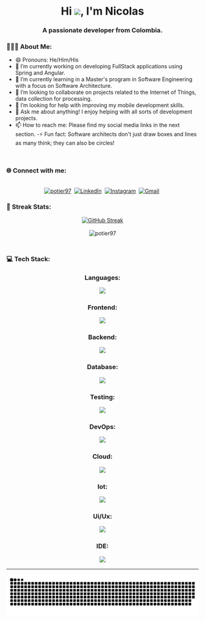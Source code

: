 <h1 align="center">Hi  <img width="30px" src="https://raw.githubusercontent.com/iampavangandhi/iampavangandhi/master/gifs/Hi.gif">, I'm Nicolas</h1>
<h3 align="center">A passionate developer from Colombia.</h3>


<h3 align="left">👨🏻‍💻 About Me:</h3>

- 😄 Pronouns: He/Him/His
- 🔭 I’m currently working on developing FullStack applications using Spring and Angular.
- 🌱 I’m currently learning in a Master's program in Software Engineering with a focus on Software Architecture.
- 👯 I’m looking to collaborate on projects related to the Internet of Things, data collection for processing.
- 🤔 I’m looking for help with improving my mobile development skills.
- 💬 Ask me about anything! I enjoy helping with all sorts of development projects.
- 📫 How to reach me: Please find my social media links in the next section.
-⚡ Fun fact: Software architects don't just draw boxes and lines as many think; they can also be circles!

 
<br>
<h3 align="left">🌐 Connect with me:</h3>
<p align="center">
<br>
<a href="https://nipoanz.com" target="blank"><img align="center" src="https://img.shields.io/badge/website-000000?style=for-the-badge&logo=About.me&logoColor=white" alt="potier97"/></a>&nbsp;
<a href="https://linkedin.com/in/unsimpledev" target="blank"><img align="center" src="https://img.shields.io/badge/linkedin-%230077B5.svg?&style=for-the-badge&logo=linkedin&logoColor=white" alt="LinkedIn"/></a>&nbsp;
<a href="https://www.instagram.com/npotier_" target="blank"><img align="center" src="https://img.shields.io/badge/Instagram-E4405F?style=for-the-badge&logo=instagram&logoColor=white" alt="Instagram"/></a>&nbsp;
<a href="mailto:nicolaspotier97@gmail.com" target="blank"><img align="center" src="https://img.shields.io/badge/Gmail-D14836?style=for-the-badge&logo=gmail&logoColor=white" alt="Gmail"/></a>&nbsp;
</p>

<h3 align="left">👾 Streak Stats:</h3>
<div align="center" style="margin: 8px;">
  <div>
    <a href="https://git.io/streak-stats"><img src="https://streak-stats.demolab.com?user=potier97&theme=transparent&border_radius=5&date_format=M%20j%5B%2C%20Y%5D&exclude_days=Sun%2CSat&card_width=512" alt="GitHub Streak" /></a>
  </div><br>
  <div align="center">
  <img src="https://komarev.com/ghpvc/?username=potier97&label=Profile%20views&color=0e75b6&style=flat" alt="potier97" />
  </div>
  <!-- <div>
     <img height=200 align="center" src="https://github-readme-stats.vercel.app/api?username=potier97" />
  </div>  -->
  <!-- <div>
     <img height=200 align="center" src="https://github-readme-stats.vercel.app/api/top-langs?username=potier97&layout=compact&langs_count=8&card_width=320" />
  </div> -->
</div>

<br>
<h3 align="left">💻 Tech Stack:</h3>

<h3 align="center">Languages:</h3>
<p align="center">
  <a href="https://skillicons.dev">
    <img src="https://skillicons.dev/icons?i=ts,nodejs,go,java,c,python,flutter" />
  </a>
</p>

<h3 align="center">Frontend:</h3>
<p align="center">
  <a href="https://skillicons.dev">
    <img src="https://skillicons.dev/icons?i=react,next,angular,tailwind,webpack,babel,redux" />
  </a>
</p>

<h3 align="center">Backend:</h3>
<p align="center">
  <a href="https://skillicons.dev">
    <img src="https://skillicons.dev/icons?i=nest,spring,fastapi,flask,express" />
  </a>
</p>

<h3 align="center">Database:</h3>
<p align="center">
  <a href="https://skillicons.dev">
    <img src="https://skillicons.dev/icons?i=mongodb,sqlite,postgres,mysql" />
  </a>
</p>

<h3 align="center">Testing:</h3>
<p align="center">
  <a href="https://skillicons.dev">
    <img src="https://skillicons.dev/icons?i=jest,selenium" />
  </a>
</p>

<h3 align="center">DevOps:</h3>
<p align="center">
  <a href="https://skillicons.dev">
    <img src="https://skillicons.dev/icons?i=jenkins,docker,kubernetes,nginx,kafka,rabbitmq,grafana,sentry" />
  </a>
</p>

<h3 align="center">Cloud:</h3>
<p align="center">
  <a href="https://skillicons.dev">
    <img src="https://skillicons.dev/icons?i=aws,gcp" />
  </a>
</p>

<h3 align="center">Iot:</h3>
<p align="center">
  <a href="https://skillicons.dev">
    <img src="https://skillicons.dev/icons?i=arduino" />
  </a>
</p>

<h3 align="center">Ui/Ux:</h3>
<p align="center">
  <a href="https://skillicons.dev">
    <img src="https://skillicons.dev/icons?i=xd,figma" />
  </a>
</p>

<h3 align="center">IDE:</h3>
<p align="center">
  <a href="https://skillicons.dev">
    <img src="https://skillicons.dev/icons?i=idea,webstorm,pycharm,vscode" />
  </a>
</p>

----

<p align="center">
  <img  src="https://raw.githubusercontent.com/Elanza-48/Elanza-48/main/resources/img/github-contribution-grid-snake.svg"
    alt="example" />
</p>


